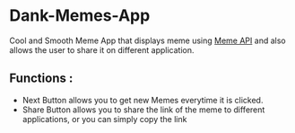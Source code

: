 # Dank-Memes-App
Cool and Smooth Meme App that displays meme using [Meme API](https://github.com/D3vd/Meme_Api) and also allows the user to share it on different application.

## Functions :
- Next Button allows you to get new Memes everytime it is clicked.
- Share Button allows you to share the link of the meme to different applications, or you can simply copy the link
